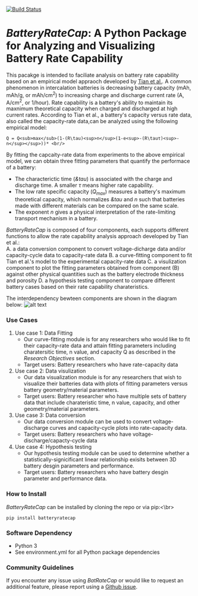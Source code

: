 [comment]: <> (Build Badge)
[![Build Status](https://travis-ci.com/3DBatteryDesign/3DLi-ionbattery.svg?token=TqLpfP3Qz3sXPyzzMFhK&branch=main)](https://travis-ci.com/3DBatteryDesign/3DLi-ionbattery)

# *BatteryRateCap*: A Python Package for Analyzing and Visualizing Battery Rate Capability
This pacakge is intended to faciliate analysis on battery 
rate capability based on an empirical model appraoch developed by 
[Tian et al.](https://doi.org/10.1038/s41467-019-09792-9). 
A common phenomenon in intercalation batteries is decreasing battery capacity (mAh, mAh/g, or 
mAh/cm<sup>2</sup>)
to increasing charge and discharge current rate (A, A/cm<sup>2</sup>, or 1/hour). 
Rate capability is a battery's ability to maintain its maxnimum 
theoretical capacity when charged and discharged at high current rates. 
According to Tian et al., a battery's capacity versus rate data, also called the capacity-rate data,can be analyzed 
using the following empirical model:<br/>

```
Q = Q<sub>max</sub>(1-(R\tau)<sup>n</sup>(1-e<sup>-(R\tauτ)<sup>-n</sup></sup>))* <br/>
```

By fitting the capcaity-rate data from experiments to the above empirical model, we can obtain
three fitting parameters that quantify the performace of a battery:
- The characterictic time (*&tau*) is associated with the charge
and discharge time. A smaller $\tau$ means higher rate capability.
- The low rate specific capacity (*Q<sub>max</sub>*) measures a battery's maximum theoretical capacity, which 
normalizes
*&tau* and *n* such that batteries made with different materials can be compared on the same scale.
- The exponent *n* gives a physical interpretation of the rate-limiting transport mechanism in 
a battery.


*BatteryRateCap* is composed of four components, each supports different functions to allow the rate capability analysis approach developed by Tian et al.: <br/>
A. a data conversion component to convert voltage-dicharge data and/or capacity-cycle data to capacity-rate data
B. a curve-fitting component to fit Tian et al.'s model to the experimental capacity-rate data
C. a visulization component to plot the fitting parameters obtained from component (B) against other physical quantities such as the battery electrode thickness and porosity 
D. a hypothesis testing component to compare different battery cases based on their rate capability charateristics. <br/>

The interdependency bewteen components are shown in the diagram below:
![alt 
text](https://github.com/BatteryDesign/BatteryRateCap/blob/main/doc/Component_chart.jpg)


### Use Cases
1. Use case 1: Data Fitting
   - Our curve-fitting module is for any researchers who would like to fit their capacity-rate data and attain fitting parameters including charatersitic time, n value, and capacity Q as described in the *Research Objectives* section. 
   - Target users: Battery researchers who have rate-capacity data
2. Use case 2: Data visulization
   - Our data visualization module is for any researchers that wish to visualize their batteries data with plots of fitting parameters versus battery geometry/material parameters. 
   - Target users: Battery researcher who have multiple sets of battery data that include charateristic time, n value, capacity, and other geometry/material parameters. 
3. Use case 3: Data conversion
   - Our data conversion module can be used to convert voltage-discharge curves and capacity-cycle plots into rate-capacity data.
   - Target users: Battery researchers who have voltage-discharge/capacty-cycle data
4. Use case 4: Hypothesis testing
   - Our hypothesis testing module can be used to determine whether a statistically-signicificant linear relationship exisits between 3D battery desgin parameters and performance.
   - Target users: Battery researchers who have battery desgin parameter and performance data.

### How to Install
*BatteryRateCap* can be installed by cloning the repo or via pip:<\br>
```
pip install batteryratecap
```

### Software Dependency
- Python 3
- See environment.yml for all Python package dependencies

### Community Guidelines
If you encounter any issue using *BatRateCap* or would like to request an additional feature, please report using a [Github issue]().


